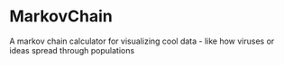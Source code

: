 # MarkovChain
A markov chain calculator for visualizing cool data - like how viruses or ideas spread through populations

